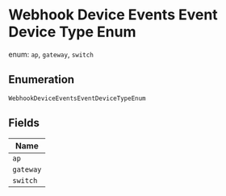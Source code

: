 
# Webhook Device Events Event Device Type Enum

enum: `ap`, `gateway`, `switch`

## Enumeration

`WebhookDeviceEventsEventDeviceTypeEnum`

## Fields

| Name |
|  --- |
| `ap` |
| `gateway` |
| `switch` |

